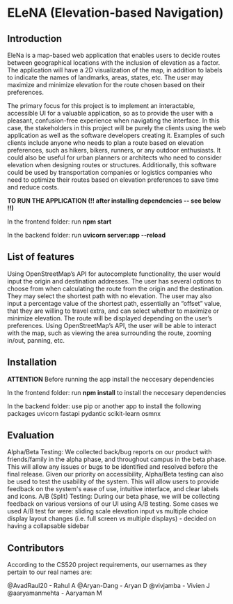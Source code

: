 # ELeNA (Elevation-based Navigation)

## Introduction
EleNa is a map-based web application that enables users to decide routes between geographical locations with the inclusion of elevation as a factor. The application will have a 2D visualization of the map, in addition to labels to indicate the names of landmarks, areas, states, etc. The user may maximize and minimize elevation for the route chosen based on their preferences. 

The primary focus for this project is to implement an interactable, accessible UI for a valuable application, so as to provide the user with a pleasant, confusion-free experience when navigating the interface. In this case, the stakeholders in this project will be purely the clients using the web application as well as the software developers creating it. Examples of such clients include anyone who needs to plan a route based on elevation preferences, such as hikers, bikers, runners, or any outdoor enthusiasts. It could also be useful for urban planners or architects who need to consider elevation when designing routes or structures. Additionally, this software could be used by transportation companies or logistics companies who need to optimize their routes based on elevation preferences to save time and reduce costs.

**TO RUN THE APPLICATION (!! after installing dependencies -- see below !!)**

In the frontend folder: run **npm start** 

In the backend folder: run **uvicorn server:app --reload** 

## List of features

Using OpenStreetMap’s API for autocomplete functionality, the user would input the origin and destination addresses.
The user has several options to choose from when calculating the route from the origin and the destination. They may select the shortest path with no elevation. The user may also input a percentage value of the shortest path, essentially an “offset” value, that they are willing to travel extra, and can select whether to maximize or minimize elevation. The route will be displayed depending on the user’s preferences.
Using OpenStreetMap’s API, the user will be able to interact with the map, such as viewing the area surrounding the route, zooming in/out, panning, etc. 


## Installation
**ATTENTION** Before running the app install the neccesary dependencies

In the frontend folder: run **npm install** to install the neccesary dependencies

In the backend folder: use pip or another app to install the following packages
  uvicorn 
  fastapi 
  pydantic
  scikit-learn
  osmnx 


## Evaluation 

Alpha/Beta Testing: We collected back/bug reports on our product with friends/family in the alpha phase, and throughout campus in the beta phase. This will allow any issues or bugs to be identified and resolved before the final release. Given our priority on accessibility, Alpha/Beta testing can also be used to test the usability of the system. This will allow users to provide feedback on the system's ease of use, intuitive interface, and clear labels and icons. 
A/B (Split) Testing: During our beta phase, we will be collecting feedback on various versions of our UI using A/B testing. Some cases we used A/B test for were:
sliding scale elevation input vs multiple choice
display layout changes (i.e. full screen vs multiple displays) - decided on having a collapsable sidebar

## Contributors

According to the CS520 project requirements, our usernames as they pertain to our real names are:

@AvadRaul20 - Rahul A
@Aryan-Dang - Aryan D
@vivjamba - Vivien J
@aaryamanmehta - Aaryaman M
